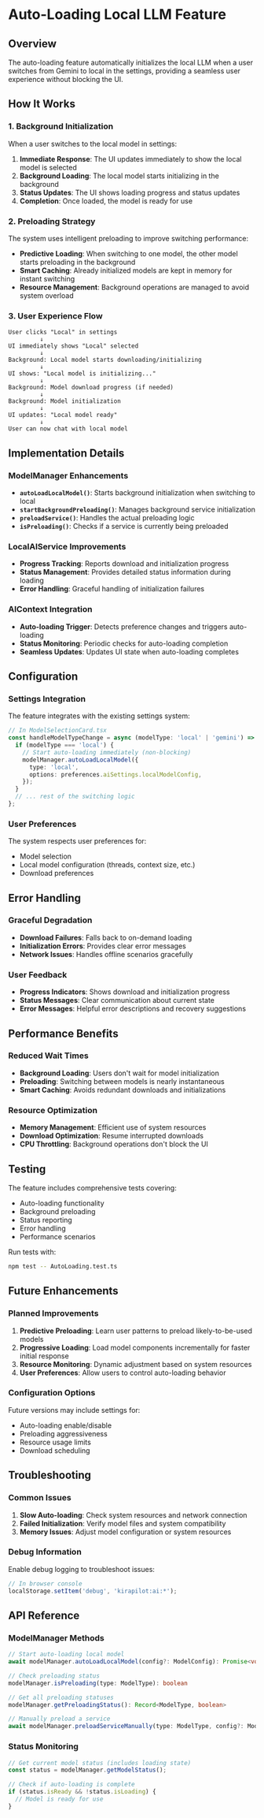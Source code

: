 # Auto-Loading Local LLM Feature

## Overview

The auto-loading feature automatically initializes the local LLM when a user switches from Gemini to local in the settings, providing a seamless user experience without blocking the UI.

## How It Works

### 1. Background Initialization

When a user switches to the local model in settings:

1. **Immediate Response**: The UI updates immediately to show the local model is selected
2. **Background Loading**: The local model starts initializing in the background
3. **Status Updates**: The UI shows loading progress and status updates
4. **Completion**: Once loaded, the model is ready for use

### 2. Preloading Strategy

The system uses intelligent preloading to improve switching performance:

- **Predictive Loading**: When switching to one model, the other model starts preloading in the background
- **Smart Caching**: Already initialized models are kept in memory for instant switching
- **Resource Management**: Background operations are managed to avoid system overload

### 3. User Experience Flow

```
User clicks "Local" in settings
         ↓
UI immediately shows "Local" selected
         ↓
Background: Local model starts downloading/initializing
         ↓
UI shows: "Local model is initializing..."
         ↓
Background: Model download progress (if needed)
         ↓
Background: Model initialization
         ↓
UI updates: "Local model ready"
         ↓
User can now chat with local model
```

## Implementation Details

### ModelManager Enhancements

- **`autoLoadLocalModel()`**: Starts background initialization when switching to local
- **`startBackgroundPreloading()`**: Manages background service initialization
- **`preloadService()`**: Handles the actual preloading logic
- **`isPreloading()`**: Checks if a service is currently being preloaded

### LocalAIService Improvements

- **Progress Tracking**: Reports download and initialization progress
- **Status Management**: Provides detailed status information during loading
- **Error Handling**: Graceful handling of initialization failures

### AIContext Integration

- **Auto-loading Trigger**: Detects preference changes and triggers auto-loading
- **Status Monitoring**: Periodic checks for auto-loading completion
- **Seamless Updates**: Updates UI state when auto-loading completes

## Configuration

### Settings Integration

The feature integrates with the existing settings system:

```typescript
// In ModelSelectionCard.tsx
const handleModelTypeChange = async (modelType: 'local' | 'gemini') => {
  if (modelType === 'local') {
    // Start auto-loading immediately (non-blocking)
    modelManager.autoLoadLocalModel({
      type: 'local',
      options: preferences.aiSettings.localModelConfig,
    });
  }
  // ... rest of the switching logic
};
```

### User Preferences

The system respects user preferences for:

- Model selection
- Local model configuration (threads, context size, etc.)
- Download preferences

## Error Handling

### Graceful Degradation

- **Download Failures**: Falls back to on-demand loading
- **Initialization Errors**: Provides clear error messages
- **Network Issues**: Handles offline scenarios gracefully

### User Feedback

- **Progress Indicators**: Shows download and initialization progress
- **Status Messages**: Clear communication about current state
- **Error Messages**: Helpful error descriptions and recovery suggestions

## Performance Benefits

### Reduced Wait Times

- **Background Loading**: Users don't wait for model initialization
- **Preloading**: Switching between models is nearly instantaneous
- **Smart Caching**: Avoids redundant downloads and initializations

### Resource Optimization

- **Memory Management**: Efficient use of system resources
- **Download Optimization**: Resume interrupted downloads
- **CPU Throttling**: Background operations don't block the UI

## Testing

The feature includes comprehensive tests covering:

- Auto-loading functionality
- Background preloading
- Status reporting
- Error handling
- Performance scenarios

Run tests with:

```bash
npm test -- AutoLoading.test.ts
```

## Future Enhancements

### Planned Improvements

1. **Predictive Preloading**: Learn user patterns to preload likely-to-be-used models
2. **Progressive Loading**: Load model components incrementally for faster initial response
3. **Resource Monitoring**: Dynamic adjustment based on system resources
4. **User Preferences**: Allow users to control auto-loading behavior

### Configuration Options

Future versions may include settings for:

- Auto-loading enable/disable
- Preloading aggressiveness
- Resource usage limits
- Download scheduling

## Troubleshooting

### Common Issues

1. **Slow Auto-loading**: Check system resources and network connection
2. **Failed Initialization**: Verify model files and system compatibility
3. **Memory Issues**: Adjust model configuration or system resources

### Debug Information

Enable debug logging to troubleshoot issues:

```typescript
// In browser console
localStorage.setItem('debug', 'kirapilot:ai:*');
```

## API Reference

### ModelManager Methods

```typescript
// Start auto-loading local model
await modelManager.autoLoadLocalModel(config?: ModelConfig): Promise<void>

// Check preloading status
modelManager.isPreloading(type: ModelType): boolean

// Get all preloading statuses
modelManager.getPreloadingStatus(): Record<ModelType, boolean>

// Manually preload a service
await modelManager.preloadServiceManually(type: ModelType, config?: ModelConfig): Promise<void>
```

### Status Monitoring

```typescript
// Get current model status (includes loading state)
const status = modelManager.getModelStatus();

// Check if auto-loading is complete
if (status.isReady && !status.isLoading) {
  // Model is ready for use
}
```
